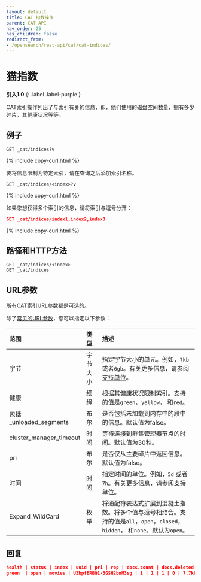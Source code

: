 ```yaml
---
layout: default
title: CAT 指数操作
parent: CAT API
nav_order: 25
has_children: false
redirect_from:
- /opensearch/rest-api/cat/cat-indices/
---
```


# 猫指数
**引入1.0**
{: .label .label-purple }

CAT索引操作列出了与索引有关的信息，即，他们使用的磁盘空间数量，拥有多少碎片，其健康状况等等。

## 例子

```
GET _cat/indices?v
```
{% include copy-curl.html %}

要将信息限制为特定索引，请在查询之后添加索引名称。

```
GET _cat/indices/<index>?v
```
{% include copy-curl.html %}

如果您想获得多个索引的信息，请将索引与逗号分开：

```json
GET _cat/indices/index1,index2,index3
```
{% include copy-curl.html %}

## 路径和HTTP方法

```
GET _cat/indices/<index>
GET _cat/indices
```

## URL参数

所有CAT索引URL参数都是可选的。

除了[常见的URL参数]({{site.url}}{{site.baseurl}}/api-reference/cat/index)，您可以指定以下参数：

范围| 类型| 描述
:--- | :--- | :---
字节| 字节大小| 指定字节大小的单元。例如，`7kb` 或者`6gb`。有关更多信息，请参阅[支持单位]({{site.url}}{{site.baseurl}}/opensearch/units/)。
健康| 细绳| 根据其健康状况限制索引。支持的值是`green`，`yellow`， 和`red`。
包括_unloaded_segments| 布尔| 是否包括未加载到内存中的段中的信息。默认值为false。
cluster_manager_timeout| 时间| 等待连接到群集管理器节点的时间。默认值为30秒。
pri| 布尔| 是否仅从主要碎片中返回信息。默认值为false。
时间| 时间| 指定时间的单位。例如，`5d` 或者`7h`。有关更多信息，请参阅[支持单位]({{site.url}}{{site.baseurl}}/opensearch/units/)。
Expand_WildCard| 枚举| 将通配符表达式扩展到混凝土指数。将多个值与逗号相结合。支持的值是`all`，`open`，`closed`，`hidden`， 和`none`。默认为`open`。


## 回复

```json
health | status | index | uuid | pri | rep | docs.count | docs.deleted | store.size | pri.store.size
green  | open | movies | UZbpfERBQ1-3GSH2bnM3sg | 1 | 1 | 1 | 0 | 7.7kb | 3.8kb
```


